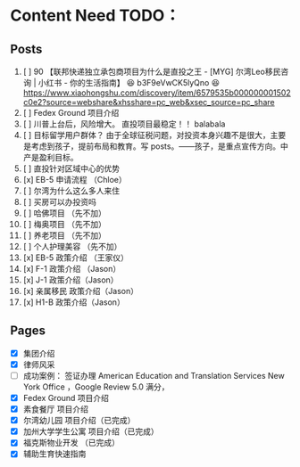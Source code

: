 # Content Need TODO：

## Posts

1. [ ] 90 【联邦快递独立承包商项目为什么是直投之王 - [MYG] 尔湾Leo移民咨询 | 小红书 - 你的生活指南】 😆 b3F9eVwCK5lyQno 😆 https://www.xiaohongshu.com/discovery/item/6579535b000000001502c0e2?source=webshare&xhsshare=pc_web&xsec_source=pc_share
2. [ ] Fedex Ground 项目介绍
3. [ ] 川普上台后，风险增大。 直投项目最稳定！！ balabala
4. [ ] 目标留学用户群体？ 由于全球征税问题，对投资本身兴趣不是很大，主要是考虑到孩子，提前布局和教育。写 posts。——孩子，是重点宣传方向。中产是盈利目标。
5. [ ] 直投针对区域中心的优势
6. [x] EB-5 申请流程 （Chloe）
7. [ ] 尔湾为什么这么多人来住
8. [ ] 买房可以办投资吗
9. [ ] 哈佛项目 （先不加）
10. [ ] 梅奥项目 （先不加）
11. [ ] 养老项目 （先不加）
12. [ ] 个人护理美容 （先不加）
13. [x] EB-5 政策介绍 （王家仪）
14. [x] F-1 政策介绍 （Jason）
15. [x] J-1 政策介绍（Jason）
16. [x] 亲属移民 政策介绍（Jason）
17. [x] H1-B 政策介绍（Jason）

## Pages

- [x] 集团介绍
- [x] 律师风采
- [ ] 成功案例： 签证办理 American Education and Translation Services New York Office ，Google Review 5.0 满分，
- [x] Fedex Ground 项目介绍
- [x] 素食餐厅 项目介绍
- [x] 尔湾幼儿园 项目介绍（已完成）
- [x] 加州大学学生公寓 项目介绍（已完成）
- [x] 福克斯物业开发 （已完成）
- [x] 辅助生育快速指南
